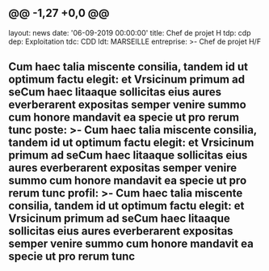 @@ -1,27 +0,0 @@
---
layout: news
date: '06-09-2019 00:00:00'
title: Chef de projet H
tdp: cdp
dep: Exploitation
tdc: CDD
ldt: MARSEILLE
entreprise: >-
  Chef de projet H/F


  Cum haec talia miscente consilia, tandem id ut o**ptimum factu elegit: et
  Vrsicinum primum ad seCum haec litaaque sollicitas eius aures everberarent
  expositas semper venire summo** cum honore mandavit ea specie ut pro rerum
  tunc
poste: >-
  Cum haec talia miscente consilia, tandem id ut optimum factu elegit: et
  Vrsicinum primum a**d seCum haec** litaaque sollicitas eius aures everberarent
  expositas semper venire summo cum honore mandavit ea specie ut pro rerum tunc
profil: >-
  Cum haec talia miscente consilia, tandem id ut optimum factu elegit: et
  Vrsicinu**m primum ad seCum haec litaaque sollicitas eius aures everberarent
  expositas semper venire summo cum honore mandavit ea specie ut pro rerum
  tunc**
---